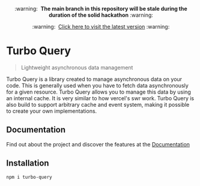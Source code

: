 <p align="center">
  :warning: &nbsp;<b>The main branch in this repository will be stale during the duration of the solid hackathon</b> :warning:
</p>
<p align="center">
  :warning: &nbsp;<a href="https://github.com/StudioLambda/TurboQuery/tree/next">Click here to visit the latest version</a> :warning:
</p>

# Turbo Query

> Lightweight asynchronous data management

Turbo Query is a library created to manage asynchronous data on your code. This is generally used when you have to fetch data asynchronously for a given resource. Turbo Query allows you to manage this data by using an internal cache. It is very similar to how vercel's swr work. Turbo Query is also build to support arbitrary cache and event system, making it possible to create your own implementations.

## Documentation

Find out about the project and discover the features at the [Documentation](https://erik.cat/post/turbo-query-lightweight-asynchronous-data-management)

## Installation

```
npm i turbo-query
```
